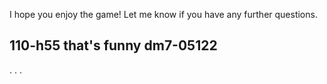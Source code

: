 I hope you enjoy the game! Let me know if you have any further questions.

110-h55
that's funny
dm7-05122
-----------------

.
.
.
